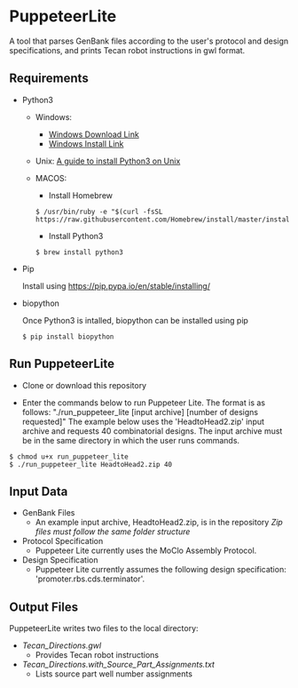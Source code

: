 # PuppeteerLite

A tool that parses GenBank files according to the user's protocol and design specifications, and prints Tecan robot instructions in gwl format.

## Requirements

- Python3
    * Windows:   
        * [Windows Download Link](https://www.python.org/downloads/)
        * [Windows Install Link](https://www.howtogeek.com/197947/how-to-install-python-on-windows/)

    * Unix:
    [A guide to install Python3 on Unix](http://docs.python-guide.org/en/latest/starting/install3/linux/)

    * MACOS: 
      * Install Homebrew
      ```
      $ /usr/bin/ruby -e "$(curl -fsSL https://raw.githubusercontent.com/Homebrew/install/master/install)"
      ```
      * Install Python3
      ```
      $ brew install python3
      ```

- Pip

    Install using https://pip.pypa.io/en/stable/installing/
    
    
 - biopython
 
    Once Python3 is intalled, biopython can be installed using pip

    ```
    $ pip install biopython
    ```

## Run PuppeteerLite

- Clone or download this repository    

- Enter the commands below to run Puppeteer Lite.
The format is as follows:  "./run_puppeteer_lite  [input archive] [number of designs requested]"
The example below uses the 'HeadtoHead2.zip' input archive and requests 40 combinatorial designs.
The input archive must be in the same directory in which the user runs commands.
```
$ chmod u+x run_puppeteer_lite
$ ./run_puppeteer_lite HeadtoHead2.zip 40
```


## Input Data 

- GenBank Files
  - An example input archive, HeadtoHead2.zip, is in the repository 
  *Zip files must follow the same folder structure*
- Protocol Specification
  - Puppeteer Lite currently uses the MoClo Assembly Protocol.
- Design Specification
  - Puppeteer Lite currently assumes the following design specification: 'promoter.rbs.cds.terminator'.

## Output Files

PuppeteerLite writes two files to the local directory:
- *Tecan_Directions.gwl* 
  - Provides Tecan robot instructions
- *Tecan_Directions.with_Source_Part_Assignments.txt*
  - Lists source part well number assignments
